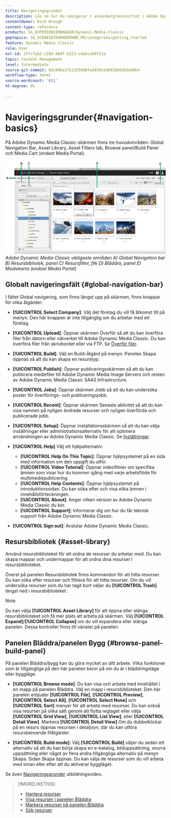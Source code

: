```yaml
---
title: Navigeringsgrunder
description: Läs om hur du navigerar i användargränssnittet i Adobe Dynamic Media Classic.
contentOwner: Rick Brough
content-type: reference
products: SG_EXPERIENCEMANAGER/Dynamic-Media-Classic
geptopics: SG_SCENESEVENONDEMAND_PK/categories/getting_started
feature: Dynamic Media Classic
role: User
exl-id: 3ffcfab2-c29d-4b0f-b223-c4a5ca99f21a
topic: Content Management
level: Intermediate
source-git-commit: 8dc990a1fb1355b00fa4839e14b92bb6562d40b4
workflow-type: tm+mt
source-wordcount: '611'
ht-degree: 0%

---
```


# Navigeringsgrunder{#navigation-basics}

På Adobe Dynamic Media Classic-skärmen finns tre huvudområden: Global Navigation Bar, Asset Library, Asset Filters tab, Browse panel/Build Panel och Media Cart (endast Media Portal).

![Navigeringsgrunder](/help/using/assets/gs_navigation_basics_popup_popup.png)
*Adobe Dynamic Media Classic viktigaste områden*
*A) Global Navigation bar B) Resursbibliotek, panel C) Resursfilter, flik D) Bläddra, panel E) Mediekarta (endast Media Portal)*

## Globalt navigeringsfält {#global-navigation-bar}

I fältet Global navigering, som finns längst upp på skärmen, finns knappar för olika åtgärder:

* **[!UICONTROL Select Company]**: Välj det företag du vill få åtkomst till på menyn. Den här knappen är inte tillgänglig om du arbetar med ett företag.

* **[!UICONTROL Upload]**: Öppnar skärmen Överför så att du kan överföra filer från datorn eller nätverket till Adobe Dynamic Media Classic. Du kan överföra filer från skrivbordet eller via FTP. Se [Överför filer](/help/using/uploading-files.md).

* **[!UICONTROL Build]**: Välj en Build-åtgärd på menyn. Panelen Skapa öppnas så att du kan skapa en resurstyp.

* **[!UICONTROL Publish]**: Öppnar publiceringsskärmen så att du kan publicera mediefiler till Adobe Dynamic Media Image Servers och resten av Adobe Dynamic Media Classic SAAS Infrastructure.

* **[!UICONTROL Jobs]**: Öppnar skärmen Jobb så att du kan undersöka poster för överförings- och publiceringsjobb.

* **[!UICONTROL Recent]**: Öppnar skärmen Senaste aktivitet så att du kan visa namnen på nyligen ändrade resurser och nyligen överförda och publicerade jobb.

* **[!UICONTROL Setup]**: Öppnar installationsskärmen så att du kan välja inställningar eller administrationsalternativ för att optimera användningen av Adobe Dynamic Media Classic. Se [Inställningar](/help/using/setup-basics.md).

* **[!UICONTROL Help]** Välj ett hjälpalternativ:

   * **[!UICONTROL Help On This Topic]**: Öppnar hjälpsystemet på en sida med information om den uppgift du utför.
   * **[!UICONTROL Video Tutorial]**: Öppnar videofilmer om specifika ämnen som visar hur du kommer igång med varje arbetsflöde för multimediepublicering.
   * **[!UICONTROL Help Contents]**: Öppnar hjälpsystemet på introduktionssidan. Du kan söka efter och visa olika ämnen i innehållsförteckningen.
   * **[!UICONTROL About]**: Anger vilken version av Adobe Dynamic Media Classic du kör.
   * **[!UICONTROL Support]**: Informerar dig om hur du får teknisk support från Adobe Dynamic Media Classic.

* **[!UICONTROL Sign out]**: Avslutar Adobe Dynamic Media Classic.

## Resursbibliotek {#asset-library}

Använd resursbiblioteket för att ordna de resurser du arbetar med. Du kan skapa mappar och undermappar för att ordna dina resurser i resursbiblioteket.

Överst på panelen Resursbibliotek finns kommandon för att hitta resurser. Du kan söka efter resurser och filtrera för att hitta resurser. Om du vill undersöka resurser som du har tagit bort väljer du **[!UICONTROL Trash]** längst ned i resursbiblioteket.

>[!NOTE]
>
>Du kan välja **[!UICONTROL Asset Library]** för att öppna eller stänga resursbiblioteket och få mer plats att arbeta på skärmen. Välj **[!UICONTROL Expand]**/**[!UICONTROL Collapse]** om du vill expandera eller stänga panelen. Dessa kontroller finns till vänster på panelen.

## Panelen Bläddra/panelen Bygg {#browse-panel-build-panel}

På panelen Bläddra/bygg kan du göra mycket av ditt arbete. Vilka funktioner som är tillgängliga på den här panelen beror på om du är i bläddringsläge eller byggläge.

* **[!UICONTROL Browse mode]**: Du kan visa och arbeta med innehållet i en mapp på panelen Bläddra. Välj en mapp i resursbiblioteket. Den här panelen erbjuder **[!UICONTROL File]**, **[!UICONTROL Preview]**, **[!UICONTROL Select All]**, **[!UICONTROL Select None]** och **[!UICONTROL Sort]** menyer för att arbeta med resurser. Du kan också visa resurser på olika sätt genom att flytta reglaget eller välja **[!UICONTROL Grid View]**, **[!UICONTROL List View]**, eller **[!UICONTROL Detail View]**. Markera **[!UICONTROL Detail View]** Om du dubbelklickar på en resurs öppnas resursen i detaljvyn, där du kan utföra resursberoende filåtgärder.

* **[!UICONTROL Build mode]**: Välj **[!UICONTROL Build]** väljer du sedan ett alternativ så att du kan börja skapa en e-katalog, bilduppsättning, snurra uppsättning eller något av flera andra tillgängliga alternativ på menyn Skapa. Sidan Skapa öppnas. Du kan välja de resurser som du vill arbeta med innan eller efter att du aktiverar byggläget.

Se även [Navigeringsgrunder](https://s7d5.scene7.com/s7viewers/html5/VideoViewer.html?videoserverurl=https://s7d5.scene7.com/is/content/&amp;emailurl=https://s7d5.scene7.com/s7/emailFriend&amp;serverUrl=https://s7d5.scene7.com/is/image/&amp;config=Scene7SharedAssets/Universal_HTML5_Video&amp;contenturl=https://s7d5.scene7.com/skins/&amp;asset=S7tutorials/571_Navigation%20Basics_converted%20renamed_Getting%20Started-AVS) utbildningsvideo.

>[!MORELIKETHIS]
>
>* [Hantera resurser](about-managing-assets.md)
>* [Visa resurser i panelen Bläddra](viewing-assets-browse-panel.md#viewing_assets_in_the_browse_panel)
>* [Markera resurser på panelen Bläddra](selecting-assets-browse-panel.md#selecting_assets_in_the_browse_panel)
>* [Sök resurser](searching-assets.md#searching_assets)

